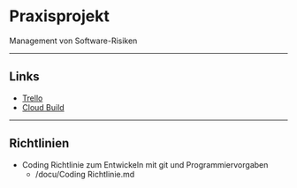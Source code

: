 # Praxisprojekt

Management von Software-Risiken

---
## Links

* [Trello](https://trello.com/b/AqaojpJG/technische-gilde)
* [Cloud Build](https://praxisprojekt-2021.ew.r.appspot.com/)

---
## Richtlinien

* Coding Richtlinie zum Entwickeln mit git und Programmiervorgaben
  * /docu/Coding Richtlinie.md